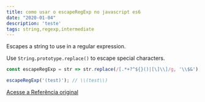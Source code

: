 ```yaml
---
title: como usar o escapeRegExp no javascript es6
date: "2020-01-04"
description: 'teste'
tags: string,regexp,intermediate
---
```


Escapes a string to use in a regular expression.

Use `String.prototype.replace()` to escape special characters.

```js
const escapeRegExp = str => str.replace(/[.*+?^${}()|[\]\\]/g, '\\$&');
```

```js
escapeRegExp('(test)'); // \\(test\\)
```


[Acesse a Referência original](http://github.com/30-seconds/)
